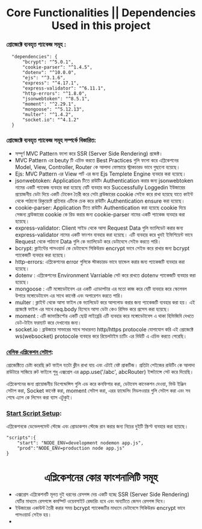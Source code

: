 <h1 align="center"> Core Functionalities || Dependencies Used in this project</h1>

### প্রোজেক্টে ব্যবহৃত প্যাকেজ সমূহ :

```
  "dependencies": {
      "bcrypt": "^5.0.1",
      "cookie-parser": "^1.4.5",
      "dotenv": "^10.0.0",
      "ejs": "^3.1.6",
      "express": "^4.17.1",
      "express-validator": "^6.11.1",
      "http-errors": "^1.8.0",
      "jsonwebtoken": "^8.5.1",
      "moment": "^2.29.1",
      "mongoose": "^5.12.13",
      "multer": "^1.4.2",
      "socket.io": "^4.1.2"
  }
```
### প্রোজেক্টে ব্যবহৃত প্যাকেজ সমূহ সম্পর্কে বিস্তারিত:

- সম্পূর্ণ MVC Pattern ফলো করে SSR (Server Side Rendering) প্রজেক্ট।
- MVC Pattern এর beuty টি এচিভ করতে Best Practices গুলি ফলো করে এপ্লিকেশনের Model, View, Controller, Router কে আলাদা ফোল্ডারে স্ট্রাকচারড ভাবে গুছানো হয়েছে।
- Ejs: MVC Pattern এর View পার্ট এর জন্য Ejs Templete Engine ব্যবহার করা হয়েছে।
- jsonwebtoken: Application টিতে রাউটিং Authentication করার জন্য jsonwebtoken নামের একটি প্যাকেজ ব্যবহার করা হয়েছে যেটি ব্যবহার করে Successfully Loggedin ইউজারের প্রয়োজনীয় ডেটা দিয়ে একটি টোকেন তৈরী করে সেটা ব্রাউজারের cookie সেইভ করে রাখা হয়েছে যাতে কাইন্ট থেকে পাঠানো রিকুয়েষ্টে প্রতিবার এটিকে চেক করে রাউটিং Authentication ensure করা হয়েছে।
- cookie-parser: Application টিতে রাউটিং Authentication করা হয়েছে cookie দিয়ে সেজন্য ব্রাউজারের cookie কে রিড করার জন্য cookie-parser নামের একটি প্যাকেজ ব্যবহার করা হয়েছে।
- express-validator: Client সাইড থেকে আসা Request Data গুলি ভ্যালিডেট করার জন্য express-validator নামের একটি ফাংশন ব্যবহার করা হয়েছে। এটি ব্যবহার করে খুবই ইফিশিয়েন্ট ভাবে Request থেকে পাঠানো Data গুলি কে ভ্যালিডেট করে ডেটাবেসে সেইভ করতে পারি।
- bcrypt: ক্লাইন্টের পাসওয়ার্ড কে ডেটাবেসে সিকিউরড encrypt ভাবে সেইভ করে রাখার জন্য bcrypt প্যাকেজটি ব্যবহার করা হয়েছে।
- http-errors: এপ্লিকেশনের error গুলিকে স্টাকচারড ভাবে হ্যান্ডেল করার জন্য প্যাকেজটি ব্যবহার করা হয়েছে।
- dotenv : এপ্লিকেশনের Environment Varriable সেট করে রাখতে dotenv প্যাকেজটি ব্যবহার করা হয়েছে।
- mongoose : এটি মঙ্গোডেটাবেস এর একটি এ্যাডাপটার এর মতো কাজ করে যেটি ব্যবহার করে স্কেলেবল উপারে মঙ্গোডেটাবেস এর সাথে কানেক্ট এবং অপারেশন করতে পারি।
- multer : ক্লাইন্ট থেকে আসা ফাইল কে ভ্যালিডেট করে আপলোড করার জন্য প্যাকেজটি ব্যবহার করা হয়। এই প্রজেক্টে ফাইল এর সাথে req.body হিসেবে আসা ডেটা কেও রিসিভ করে প্রসেস করা হয়েছে।
- moment : এটি জাভাস্ক্রিপ্টের একটি ছোট্ট লাইব্রেরি এটি ব্যবহার করে মঙ্গোডেটাবেস এ থাকা হিভিজিবি দেখতে ডেট-টাইম ফরম্যাট করে দেখানোর জন্য।
- socket.io : ব্রাউজারে সাভারের সাথে সাধারনত http/https protocole যোগাযোগ করি এই প্রোজেক্টে ws(websocket) protocole ব্যবহার করে রিয়েলটাইম চ্যটিং এর বিউটি এ এচিভ করতে পেরেছি।

### [বেসিক এপ্লিকেশন সেটাপ](https://github.com/pronazmul/chat-application-express-mvc/blob/develop/app.js):

প্রোজেক্টিতে চেষ্টা করেছি রুট ফাইল যতটা ক্লীন রাখা যায় এবং এটাই বেষ্ট প্রাকটিজ। প্রতিটা পেইজের রাউটিং কে আলাদা রাউটারে সাজিয়ে রুট ফাইলে শুধু এক্সপ্রেস এর app.use('/abc', abcRouter) ইন্সট্যান্সে সেট করে দিয়েছি।

এপ্লিকেশনের জন্য প্রায়োজনীয় ডিপেন্ডেন্সিস গুলি এড করে কনফিগার করা, ডেটাবেস কানেকশন দেওয়া, ভিউ ইঞ্জিন সেটাপ করা, Socket কানেক্ট করা, moment সেটাপ করা, এরর হ্যান্ডেলিং মিডলওয়ার গুলি সেটাপ করা এবং সব শেষে এ্যাপ কে লিসেন করা ব্যাস এটুকুই। 

### [Start Script Setup](https://github.com/pronazmul/chat-application-express-mvc/blob/develop/package.json):

এপ্লিকেশনকে ডেভেলপমেন্ট স্টেজে এবং প্রোডাকশন স্টেজে রান করার জন্য নিচের দুইটি স্ক্রিপ্ট ব্যবহার করা হয়েছে।

```
"scripts":{
    "start": "NODE_ENV=development nodemon app.js",
    "prod":"NODE_ENV=production node app.js"
}
```

<h1 align="center">এপ্লিকেশনের কোর ফাংশনালিটি সমূহ</h1>

* এক্সপ্রেস এপ্লিকেশনটি মূলত দুই ধরনের রেসপন্স দেয় একটি হচ্ছে ‍SSR (Server Side Rendering) যেটির মাধ্যমে রেসপন্সে কমম্পিট ওয়েবসাইট রেন্ডারিং হবে এবং অন্যটিতে জেসন রেসপন্স দিবে। 
* ইউজারের একাউন্ট তৈরী করার সময় bcrypt প্যাকেজটির মাধ্যমে ডেটাবেসে সিকিউরড encrypt ভাবে পাসওয়ার্ড সেইভ হয়। 
* 

